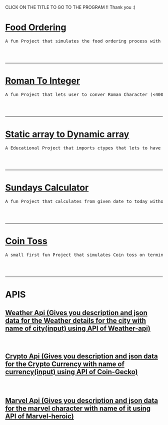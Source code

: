CLICK ON THE TITLE TO GO TO THE PROGRAM !! Thank you :)


<h1><a href="Food Ordering/Food_Ordering.py">Food Ordering</a></h1>
<pre>A fun Project that simulates the food ordering process with add to cart,Calculate billing with tax,Ordering functions</pre>
<br><br><hr>

<h1><a href="Roman To Integer/Romanconvertor.cpp">Roman To Integer</a></h1>
<pre>A fun Project that lets user to conver Roman Character (<4000) to Integer </pre>
<br><br><hr>

<h1><a href="Static to dynamic/StatictoDynamicArray.py">Static array to Dynamic array</a></h1>
<pre>A Educational Project that imports ctypes that lets to have a static array inplace which i programmed to behave as such dynamic array</pre>
<br><br><hr>

<h1><a href="Sunday Calculator/SundaysCalc.py">Sundays Calculator</a></h1>
<pre>A fun Project that calculates from given date to today without using any modules</pre>
<br><br><hr>

<h1><a href="Coin Toss/Coin-Toss.cpp">Coin Toss</a></h1>
<pre>A small first fun Project that simulates Coin toss on terminal</pre>
<br><br><hr>

<h1>APIS</h1>
<h2><a href = "Apis/Marvel.py">Weather Api (Gives you description and json data for the Weather details for the city with name of city(input) using API of Weather-api)</a></h2>
<br>
<h2>
  
<a href = "Apis/Crypto.py">Crypto Api (Gives you description and json data for the Crypto Currency with name of currency(input) using API of Coin-Gecko)</a>
</h2>

<br>
<h2>
  <a href = "Apis/Marvel.py">Marvel Api (Gives you description and json data for the marvel character with name of it using API of Marvel-heroic)</a>
</h2>


